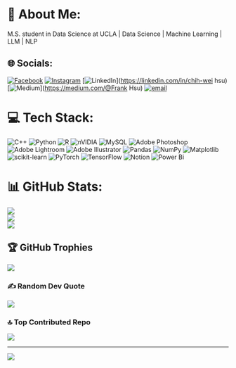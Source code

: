# 💫 About Me:
M.S. student in Data Science at UCLA | Data Science | Machine Learning | LLM | NLP


## 🌐 Socials:
[![Facebook](https://img.shields.io/badge/Facebook-%231877F2.svg?logo=Facebook&logoColor=white)](https://facebook.com/許智惟 ) [![Instagram](https://img.shields.io/badge/Instagram-%23E4405F.svg?logo=Instagram&logoColor=white)](https://instagram.com/Frank33__) [![LinkedIn](https://img.shields.io/badge/LinkedIn-%230077B5.svg?logo=linkedin&logoColor=white)](https://linkedin.com/in/chih-wei hsu) [![Medium](https://img.shields.io/badge/Medium-12100E?logo=medium&logoColor=white)](https://medium.com/@Frank Hsu) [![email](https://img.shields.io/badge/Email-D14836?logo=gmail&logoColor=white)](mailto:ChihWeiHsu33@gmail.com) 

# 💻 Tech Stack:
![C++](https://img.shields.io/badge/c++-%2300599C.svg?style=for-the-badge&logo=c%2B%2B&logoColor=white) ![Python](https://img.shields.io/badge/python-3670A0?style=for-the-badge&logo=python&logoColor=ffdd54) ![R](https://img.shields.io/badge/r-%23276DC3.svg?style=for-the-badge&logo=r&logoColor=white) ![nVIDIA](https://img.shields.io/badge/cuda-000000.svg?style=for-the-badge&logo=nVIDIA&logoColor=green) ![MySQL](https://img.shields.io/badge/mysql-4479A1.svg?style=for-the-badge&logo=mysql&logoColor=white) ![Adobe Photoshop](https://img.shields.io/badge/adobe%20photoshop-%2331A8FF.svg?style=for-the-badge&logo=adobe%20photoshop&logoColor=white) ![Adobe Lightroom](https://img.shields.io/badge/Adobe%20Lightroom-31A8FF.svg?style=for-the-badge&logo=Adobe%20Lightroom&logoColor=white) ![Adobe Illustrator](https://img.shields.io/badge/adobe%20illustrator-%23FF9A00.svg?style=for-the-badge&logo=adobe%20illustrator&logoColor=white) ![Pandas](https://img.shields.io/badge/pandas-%23150458.svg?style=for-the-badge&logo=pandas&logoColor=white) ![NumPy](https://img.shields.io/badge/numpy-%23013243.svg?style=for-the-badge&logo=numpy&logoColor=white) ![Matplotlib](https://img.shields.io/badge/Matplotlib-%23ffffff.svg?style=for-the-badge&logo=Matplotlib&logoColor=black) ![scikit-learn](https://img.shields.io/badge/scikit--learn-%23F7931E.svg?style=for-the-badge&logo=scikit-learn&logoColor=white) ![PyTorch](https://img.shields.io/badge/PyTorch-%23EE4C2C.svg?style=for-the-badge&logo=PyTorch&logoColor=white) ![TensorFlow](https://img.shields.io/badge/TensorFlow-%23FF6F00.svg?style=for-the-badge&logo=TensorFlow&logoColor=white) ![Notion](https://img.shields.io/badge/Notion-%23000000.svg?style=for-the-badge&logo=notion&logoColor=white) ![Power Bi](https://img.shields.io/badge/power_bi-F2C811?style=for-the-badge&logo=powerbi&logoColor=black)
# 📊 GitHub Stats:
![](https://github-readme-stats.vercel.app/api?username=3Frank3&theme=dark&hide_border=true&include_all_commits=false&count_private=false)<br/>
![](https://nirzak-streak-stats.vercel.app/?user=3Frank3&theme=dark&hide_border=true)<br/>
![](https://github-readme-stats.vercel.app/api/top-langs/?username=3Frank3&theme=dark&hide_border=true&include_all_commits=false&count_private=false&layout=compact)

## 🏆 GitHub Trophies
![](https://github-profile-trophy.vercel.app/?username=3Frank3&theme=jolly&no-frame=true&no-bg=false&margin-w=4)

### ✍️ Random Dev Quote
![](https://quotes-github-readme.vercel.app/api?type=horizontal&theme=radical)

### 🔝 Top Contributed Repo
![](https://github-contributor-stats.vercel.app/api?username=3Frank3&limit=5&theme=dark&combine_all_yearly_contributions=true)

---
[![](https://visitcount.itsvg.in/api?id=3Frank3&icon=0&color=0)](https://visitcount.itsvg.in)

<!-- Proudly created with GPRM ( https://gprm.itsvg.in ) -->

